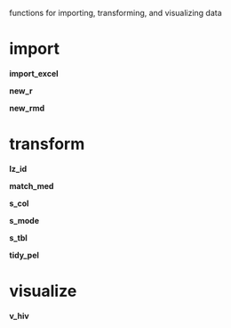 functions for importing, transforming, and visualizing data

# import

**import_excel**

**new_r**

**new_rmd**

# transform

**lz_id**

**match_med**

**s_col**

**s_mode**

**s_tbl**

**tidy_pel**

# visualize

**v_hiv**